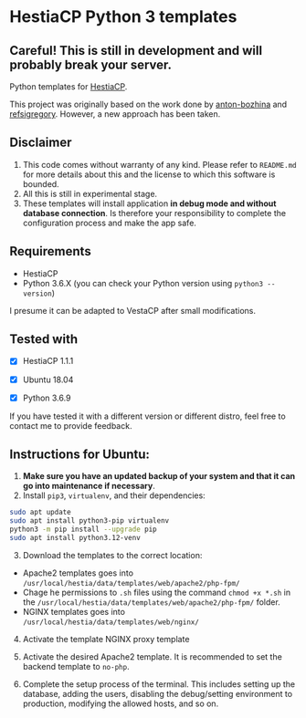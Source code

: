 # HestiaCP Python 3 templates

## Careful! This is still in development and will probably break your server.

Python templates for [HestiaCP](https://www.hestiacp.com/).

This project was originally based on the work done by [anton-bozhina](https://github.com/anton-bozhina) and [refsigregory](https://github.com/refsigregory/vestacp-python-template/commits?author=refsigregory). However, a new approach has been taken.

## Disclaimer

1. This code comes without warranty of any kind. Please refer to `README.md` for more details about this and the license to which this software is bounded. 
2. All this is still in experimental stage.
3. These templates will install application **in debug mode and without database connection**. Is therefore your responsibility to complete the configuration process and make the app safe.

## Requirements

- HestiaCP
- Python 3.6.X (you can check your Python version using `python3 --version`)

I presume it can be adapted to VestaCP after small modifications.

## Tested with

- [X] HestiaCP 1.1.1
- [X] Ubuntu 18.04
- [X] Python 3.6.9


If you have tested it with a different version or different distro, feel free to contact me to provide feedback.

## Instructions for Ubuntu:

1. __Make sure you have an updated backup of your system and that it can go into maintenance if necessary__.
2. Install `pip3`, `virtualenv`, and their dependencies:
```bash
sudo apt update
sudo apt install python3-pip virtualenv
python3 -m pip install --upgrade pip
sudo apt install python3.12-venv
```

3. Download the templates to the correct location:

- Apache2 templates goes into `/usr/local/hestia/data/templates/web/apache2/php-fpm/`
- Chage he permissions to `.sh` files using the command `chmod +x *.sh` in the `/usr/local/hestia/data/templates/web/apache2/php-fpm/` folder.
- NGINX templates goes into `/usr/local/hestia/data/templates/web/nginx/`

4. Activate the template NGINX proxy template

5. Activate the desired Apache2 template. It is recommended to set the backend template to `no-php`.

6. Complete the setup process of the terminal. This includes setting up the database, adding the users, disabling the debug/setting environment to production, modifying the allowed hosts, and so on.
